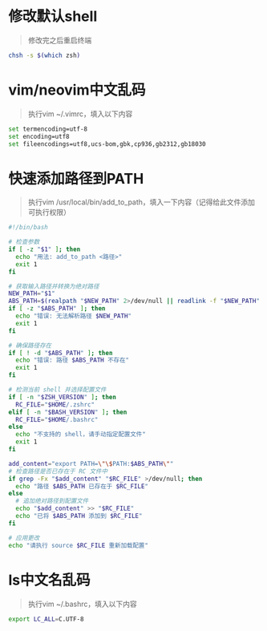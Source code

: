 # 修改默认shell
>
> 修改完之后重启终端

```bash
chsh -s $(which zsh)
```

# vim/neovim中文乱码
>
> 执行<span class="strong code">vim ~/.vimrc</span>，填入以下内容

```bash
set termencoding=utf-8
set encoding=utf8
set fileencodings=utf8,ucs-bom,gbk,cp936,gb2312,gb18030
```

# 快速添加路径到PATH
>
> 执行<span class="strong code">vim /usr/local/bin/add_to_path</span>，填入一下内容（记得给此文件添加可执行权限）

```bash
#!/bin/bash

# 检查参数
if [ -z "$1" ]; then
  echo "用法: add_to_path <路径>"
  exit 1
fi

# 获取输入路径并转换为绝对路径
NEW_PATH="$1"
ABS_PATH=$(realpath "$NEW_PATH" 2>/dev/null || readlink -f "$NEW_PATH" 2>/dev/null)
if [ -z "$ABS_PATH" ]; then
  echo "错误: 无法解析路径 $NEW_PATH"
  exit 1
fi

# 确保路径存在
if [ ! -d "$ABS_PATH" ]; then
  echo "错误: 路径 $ABS_PATH 不存在"
  exit 1
fi

# 检测当前 shell 并选择配置文件
if [ -n "$ZSH_VERSION" ]; then
  RC_FILE="$HOME/.zshrc"
elif [ -n "$BASH_VERSION" ]; then
  RC_FILE="$HOME/.bashrc"
else
  echo "不支持的 shell，请手动指定配置文件"
  exit 1
fi

add_content="export PATH=\"\$PATH:$ABS_PATH\""
# 检查路径是否已存在于 RC 文件中
if grep -Fx "$add_content" "$RC_FILE" >/dev/null; then
  echo "路径 $ABS_PATH 已存在于 $RC_FILE"
else
  # 追加绝对路径到配置文件
  echo "$add_content" >> "$RC_FILE"
  echo "已将 $ABS_PATH 添加到 $RC_FILE"
fi

# 应用更改
echo "请执行 source $RC_FILE 重新加载配置"
```

# ls中文名乱码
>
> 执行<span class="strong code">vim ~/.bashrc</span>，填入以下内容

```bash
export LC_ALL=C.UTF-8
```
